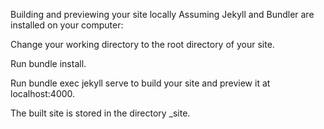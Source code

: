 Building and previewing your site locally
Assuming Jekyll and Bundler are installed on your computer:

Change your working directory to the root directory of your site.

Run bundle install.

Run bundle exec jekyll serve to build your site and preview it at localhost:4000.

The built site is stored in the directory _site.
